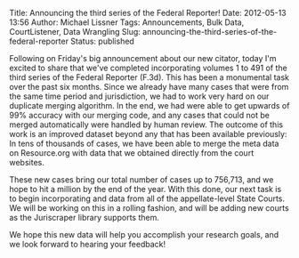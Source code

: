 Title: Announcing the third series of the Federal Reporter!
Date: 2012-05-13 13:56
Author: Michael Lissner
Tags: Announcements, Bulk Data, CourtListener, Data Wrangling
Slug: announcing-the-third-series-of-the-federal-reporter
Status: published

Following on Friday's big announcement about our new citator, today I'm
excited to share that we've completed incorporating volumes 1 to 491 of
the third series of the Federal Reporter (F.3d). This has been a
monumental task over the past six months. Since we already have many
cases that were from the same time period and jurisdiction, we had to
work very hard on our duplicate merging algorithm. In the end, we had
were able to get upwards of 99% accuracy with our merging code, and any
cases that could not be merged automatically were handled by human
review. The outcome of this work is an improved dataset beyond any that
has been available previously: In tens of thousands of cases, we have
been able to merge the meta data on Resource.org with data that we
obtained directly from the court websites.

These new cases bring our total number of cases up to 756,713, and we
hope to hit a million by the end of the year. With this done, our next
task is to begin incorporating and data from all of the appellate-level
State Courts. We will be working on this in a rolling fashion, and will
be adding new courts as the Juriscraper library supports them.

We hope this new data will help you accomplish your research goals, and
we look forward to hearing your feedback!


